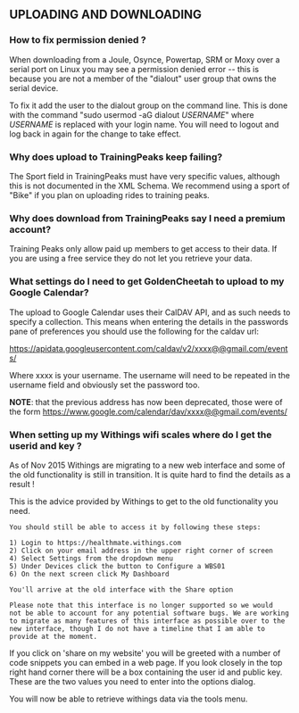 ## UPLOADING AND DOWNLOADING


### How to fix permission denied ?

When downloading from a Joule, Osynce, Powertap, SRM or Moxy over a serial port on Linux you may see a permission denied error -- this is because you are not a member of the "dialout" user group that owns the serial device.

To fix it add the user to the dialout group on the command line. This is done with the command "sudo usermod -aG dialout _USERNAME_" where _USERNAME_ is replaced with your login name. You will need to logout and log back in again for the change to take effect.

### Why does upload to TrainingPeaks keep failing?

The Sport field in TrainingPeaks must have very specific values, although this is not
documented in the XML Schema. We recommend using a sport of "Bike" if you plan on
uploading rides to training peaks.



### Why does download from TrainingPeaks say I need a premium account?

Training Peaks only allow paid up members to get access to their data. If you are
using a free service they do not let you retrieve your data.



### What settings do I need to get GoldenCheetah to upload to my Google Calendar?

The upload to Google Calendar uses their CalDAV API, and as such needs to specify a
collection. This means when entering the details in the passwords pane of preferences
you should use the following for the caldav url:

<https://apidata.googleusercontent.com/caldav/v2/xxxx@@gmail.com/events/>


Where xxxx is your username. The username will need to be repeated in the username
field and obviously set the password too.

**NOTE**: that the previous address has now been deprecated, those were of the form <https://www.google.com/calendar/dav/xxxx@@gmail.com/events/>


### When setting up my Withings wifi scales where do I get the userid and key ?

As of Nov 2015 Withings are migrating to a new web interface and some of the old functionality is still in transition. It is quite hard to find the details as a result !

This is the advice provided by Withings to get to the old functionality you need.

```
You should still be able to access it by following these steps:

1) Login to https://healthmate.withings.com
2) Click on your email address in the upper right corner of screen
4) Select Settings from the dropdown menu
5) Under Devices click the button to Configure a WBS01
6) On the next screen click My Dashboard

You'll arrive at the old interface with the Share option

Please note that this interface is no longer supported so we would 
not be able to account for any potential software bugs. We are working 
to migrate as many features of this interface as possible over to the 
new interface, though I do not have a timeline that I am able to 
provide at the moment.
```

If you click on 'share on my website' you will be greeted with a number of code
snippets you can embed in a web page. If you look closely in the top right hand
corner there will be a box containing the user id and public key. These are the
two values you need to enter into the options dialog.

You will now be able to retrieve withings data via the tools menu.